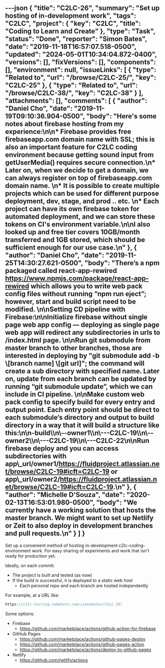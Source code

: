 ---json
{
  "title": "C2LC-26",
  "summary": "Set up hosting of in-development work",
  "tags": "C2LC",
  "project": {
    "key": "C2LC",
    "title": "Coding to Learn and Create"
  },
  "type": "Task",
  "status": "Done",
  "reporter": "Simon Bates",
  "date": "2019-11-18T16:57:07.518-0500",
  "updated": "2024-05-01T10:34:04.872-0400",
  "versions": [],
  "fixVersions": [],
  "components": [],
  "environment": null,
  "issueLinks": [
    {
      "type": "Related to",
      "url": "/browse/C2LC-25/",
      "key": "C2LC-25"
    },
    {
      "type": "Related to",
      "url": "/browse/C2LC-38/",
      "key": "C2LC-38"
    }
  ],
  "attachments": [],
  "comments": [
    {
      "author": "Daniel Cho",
      "date": "2019-11-19T09:10:36.904-0500",
      "body": "Here's some notes about firebase hosting from my experience:\n\n* Firebase provides free firebaseapp.com domain name with SSL; this is also an important feature for C2LC coding environment because getting sound input from getUserMedia() requires secure connection.\n* Later on, when we decide to get a domain, we can always register on top of firebaseapp.com domain name. \n* It is possible to create multiple projects which can be used for different purpose deployment, dev, stage, and prod .. etc. \n* Each project can have its own firebase token for automated deployment, and we can store these tokens on CI's environment variable.\n\nI also looked up and free tier covers 10GB/month transferred and 1GB stored, which should be sufficient enough for our use case.\n"
    },
    {
      "author": "Daniel Cho",
      "date": "2019-11-25T14:30:27.621-0500",
      "body": "There’s a npm packaged called react-app-rewired <https://www.npmjs.com/package/react-app-rewired> which allows you to write web pack config files without running “npm run eject”; however, start and build script need to be modified.&#x20;\n\nSetting CD pipeline with Firebase:\n\nInitialize firebase without single page web app config — deploying as single page web app will redirect any subdirectories in urls to /index.html page.&#x20;\n\nRun git submodule from master branch to other branches, those are interested in deploying by \"git submodule add -b \\[branch name] \\[git url]\"; the command will create a sub directory with specified name. Later on, update from each branch can be updated by running “git submodule update”, which we can include in CI pipeline.&#x20;\n\nMake custom web pack config to specify build for every entry and output point. Each entry point should be direct to each submodule’s directory and output to build directory in a way that it will build a structure like this:\n\n-build\\\n\\--owner1\\\n\\---C2LC-19\\\n\\--owner2\\\n\\---C2LC-19\\\n\\---C2LC-22\n\nRun firebase deploy and you can access subdirectories with app\\_url/owner1/<https://fluidproject.atlassian.net/browse/C2LC-19#icft=C2LC-19> or app\\_url/owner2/<https://fluidproject.atlassian.net/browse/C2LC-19#icft=C2LC-19>.\n"
    },
    {
      "author": "Michelle D'Souza",
      "date": "2020-02-13T16:53:01.980-0500",
      "body": "We currently have a working solution that hosts the master branch. We might want to set up Netlify or Zeit to also deploy in development branches and pull requests.\n"
    }
  ]
}
---
Set up a convenient method of hosting in-development c2lc-coding-environment work. For easy sharing of experiments and work that isn't ready for production yet.

Ideally, on each commit:

* The project is built and tested (as now)
* If the build is successful, it is deployed to a static web host
  * Each personal repo and each branch are hosted independently

For example, at a URL like:

```java
https://c2lc-testing.somehost.com/simonbates/C2LC-19/
```

Some options:

* Firebase
  * <https://github.com/marketplace/actions/github-action-for-firebase>
* GitHub Pages
  * <https://github.com/marketplace/actions/github-pages-deploy>
  * <https://github.com/marketplace/actions/github-pages-action>
  * <https://github.com/marketplace/actions/deploy-to-github-pages>
* Netlify
  * <https://github.com/netlify/actions>

        